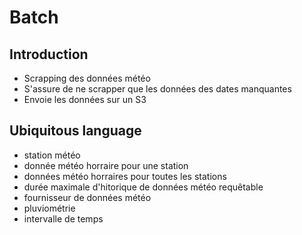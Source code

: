 # Batch

## Introduction

* Scrapping des données météo
* S'assure de ne scrapper que les données des dates manquantes
* Envoie les données sur un S3


## Ubiquitous language

* station météo
* donnée météo horraire pour une station
* données météo horraires pour toutes les stations
* durée maximale d'hitorique de données météo requêtable
* fournisseur de données météo
* pluviométrie
* intervalle de temps
